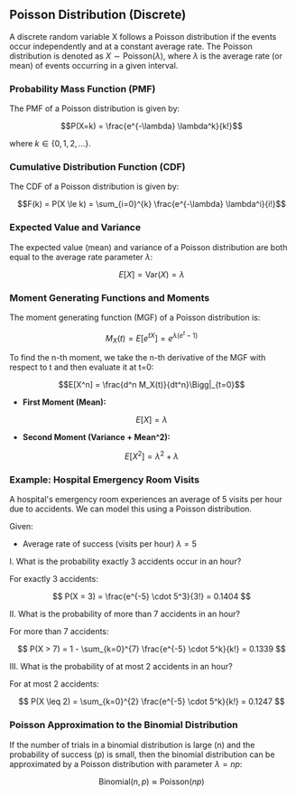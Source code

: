 ## Poisson Distribution (Discrete)

A discrete random variable X follows a Poisson distribution if the events occur independently and at a constant average rate. The Poisson distribution is denoted as $X \sim \text{Poisson}(\lambda)$, where $\lambda$ is the average rate (or mean) of events occurring in a given interval.

### Probability Mass Function (PMF)

The PMF of a Poisson distribution is given by:

$$P(X=k) = \frac{e^{-\lambda} \lambda^k}{k!}$$

where $k \in \{0, 1, 2, \dots\}$.

### Cumulative Distribution Function (CDF)

The CDF of a Poisson distribution is given by:

$$F(k) = P(X \le k) = \sum_{i=0}^{k} \frac{e^{-\lambda} \lambda^i}{i!}$$

### Expected Value and Variance

The expected value (mean) and variance of a Poisson distribution are both equal to the average rate parameter $\lambda$:

$$E[X] = \text{Var}(X) = \lambda$$

### Moment Generating Functions and Moments

The moment generating function (MGF) of a Poisson distribution is:

$$M_X(t) = E[e^{tX}] = e^{\lambda(e^t - 1)}$$

To find the n-th moment, we take the n-th derivative of the MGF with respect to t and then evaluate it at t=0:

$$E[X^n] = \frac{d^n M_X(t)}{dt^n}\Bigg|_{t=0}$$

* **First Moment (Mean):**

$$E[X] = \lambda$$

* **Second Moment (Variance + Mean^2):**

$$E[X^2] = \lambda^2 + \lambda$$

### Example: Hospital Emergency Room Visits

A hospital's emergency room experiences an average of 5 visits per hour due to accidents. We can model this using a Poisson distribution.

Given:

- Average rate of success (visits per hour) $\lambda = 5$

I. What is the probability exactly 3 accidents occur in an hour?

For exactly 3 accidents:

$$ P(X = 3) = \frac{e^{-5} \cdot 5^3}{3!} = 0.1404 $$

II. What is the probability of more than 7 accidents in an hour?

For more than 7 accidents:

$$ P(X > 7) = 1 - \sum_{k=0}^{7} \frac{e^{-5} \cdot 5^k}{k!} = 0.1339 $$

III. What is the probability of at most 2 accidents in an hour?

For at most 2 accidents:

$$ P(X \leq 2) = \sum_{k=0}^{2} \frac{e^{-5} \cdot 5^k}{k!} = 0.1247 $$

### Poisson Approximation to the Binomial Distribution

If the number of trials in a binomial distribution is large (n) and the probability of success (p) is small, then the binomial distribution can be approximated by a Poisson distribution with parameter $\lambda = np$:

$$\text{Binomial}(n, p) \approx \text{Poisson}(np)$$
